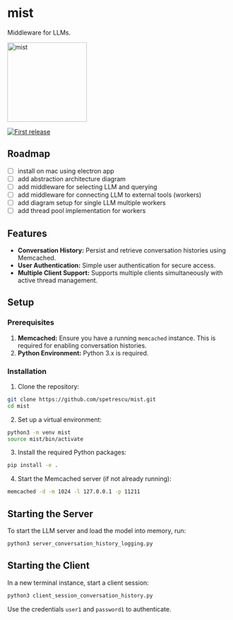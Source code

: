 # mist
Middleware for LLMs.

<div align="left">
   <p>
    <img width="180" alt="mist" src="https://github.com/user-attachments/assets/ce44265d-dac4-421c-9b77-583973d63d0b">
   </p>
   <p>
     <a href="">
       <img alt="First release" src="https://img.shields.io/badge/release-v0.0.0-darkgreen.svg" />
     </a>
   </p>
 </div>

## Roadmap
- [ ] install on mac using electron app
- [ ] add abstraction architecture diagram
- [ ] add middleware for selecting LLM and querying
- [ ] add middleware for connecting LLM to external tools (workers)
- [ ] add diagram setup for single LLM multiple workers
- [ ] add thread pool implementation for workers

## Features
- **Conversation History:** Persist and retrieve conversation histories using Memcached.
- **User Authentication:** Simple user authentication for secure access.
- **Multiple Client Support:** Supports multiple clients simultaneously with active thread management.

## Setup

### Prerequisites
1. **Memcached:** Ensure you have a running `memcached` instance. This is required for enabling conversation histories.
2. **Python Environment:** Python 3.x is required.

### Installation

1. Clone the repository:
```bash
git clone https://github.com/spetrescu/mist.git
cd mist
```
2. Set up a virtual environment:
```bash
python3 -m venv mist
source mist/bin/activate
```
3. Install the required Python packages:
```bash
pip install -e .
```
4. Start the Memcached server (if not already running):
```bash
memcached -d -m 1024 -l 127.0.0.1 -p 11211
```

## Starting the Server
To start the LLM server and load the model into memory, run:
```bash
python3 server_conversation_history_logging.py
```

## Starting the Client
In a new terminal instance, start a client session:
```bash
python3 client_session_conversation_history.py
```
Use the credentials `user1` and `password1` to authenticate.
